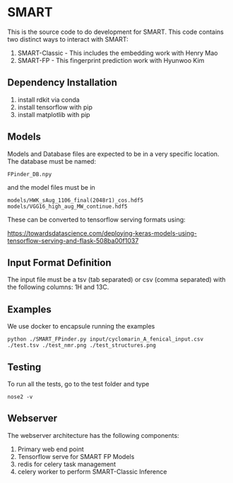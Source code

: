 # SMART

This is the source code to do development for SMART. This code contains two distinct ways to interact with SMART:

1. SMART-Classic - This includes the embedding work with Henry Mao
1. SMART-FP - This fingerprint prediction work with Hyunwoo Kim

## Dependency Installation

1. install rdkit via conda
1. install tensorflow with pip
1. install matplotlib with pip

## Models

Models and Database files are expected to be in a very specific location. The database must be named:

```FPinder_DB.npy```

and the model files must be in 

```
models/HWK_sAug_1106_final(2048r1)_cos.hdf5
models/VGG16_high_aug_MW_continue.hdf5
```

These can be converted to tensorflow serving formats using:

https://towardsdatascience.com/deploying-keras-models-using-tensorflow-serving-and-flask-508ba00f1037

## Input Format Definition

The input file must be a tsv (tab separated) or csv (comma separated) with the following columns: 1H and 13C. 

## Examples

We use docker to encapsule running the examples

```python ./SMART_FPinder.py input/cyclomarin_A_fenical_input.csv ./test.tsv ./test_nmr.png ./test_structures.png```

## Testing

To run all the tests, go to the test folder and type

```nose2 -v```

## Webserver

The webserver architecture has the following components:

1. Primary web end point
1. Tensorflow serve for SMART FP Models
1. redis for celery task management
1. celery worker to perform SMART-Classic Inference